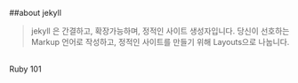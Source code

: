 ##about jekyll
>jekyll 은 간결하고, 확장가능하며, 정적인 사이트 생성자입니다. 당신이 선호하는 Markup 언어로 작성하고, 정적인 사이트를 만들기 위해 Layouts으로 나눕니다.

<br>
Ruby 101
